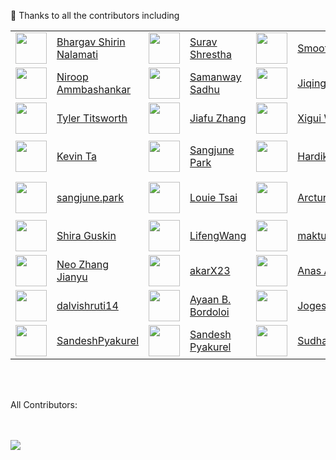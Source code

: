 :hammer: Thanks to all the contributors including
<table>
  <tr>
    <td> <img src="https://avatars.githubusercontent.com/u/106674601"   width = 50px height = 50px > </td> 
    <td><a href="https://github.com/bhargavshirin">Bhargav Shirin Nalamati</a></td>
    <td> <img src="https://avatars.githubusercontent.com/u/148626286"   width = 50px height = 50px > </td>
    <td><a href="https://github.com/shresthasurav)">Surav Shrestha</a></td>
    <td> <img src="https://avatars.githubusercontent.com/u/86610201"   width = 50px height = 50px > </td>
    <td><a href="https://github.com/Smoothieewastaken">Smoothieewastaken</a></td>
    <td> <img src="https://avatars.githubusercontent.com/u/19263306"   width = 50px height = 50px > </td>
    <td><a href="https://github.com/jmamou">Jonathan Mamou</a></td>
  </tr>

  <tr>
    <td> <img src="https://avatars.githubusercontent.com/u/38869685"   width = 50px height = 50px > </td>
    <td><a href="https://github.com/nammbash">Niroop Ammbashankar</a></td>
    <td> <img src="https://avatars.githubusercontent.com/u/24360328"   width = 50px height = 50px > </td>
    <td><a href="https://github.com/SamanwaySadhu">Samanway Sadhu</a></td>
    <td> <img src="https://avatars.githubusercontent.com/u/107918818"   width = 50px height = 50px > </td>
    <td><a href="https://github.com/jiqing-feng">Jiqing Feng</a></td>
    <td> <img src="https://avatars.githubusercontent.com/u/36058628"   width = 50px height = 50px > </td>
    <td><a href="https://github.com/sywangyi">Yi Wang</a></td>
  </tr>

  <tr>
    <td> <img src="https://avatars.githubusercontent.com/u/43555799"   width = 50px height = 50px > </td>
    <td><a href="https://github.com/tylertitsworth">Tyler Titsworth</a></td>
    <td> <img src="https://avatars.githubusercontent.com/u/40050405"   width = 50px height = 50px > </td>
    <td><a href="https://github.com/jiafuzha">Jiafu Zhang</a></td>
    <td> <img src="https://avatars.githubusercontent.com/u/111278656"   width = 50px height = 50px > </td>
    <td><a href="https://github.com/xiguiw">Xigui Wang</a></td>
    <td> <img src="https://avatars.githubusercontent.com/u/88080182"   width = 50px height = 50px > </td>
    <td><a href="https://github.com/huiyan2021">Huiyan Cao</a></td>

   </tr>

  <tr>
    <td> <img src="https://avatars.githubusercontent.com/u/116312994"   width = 50px height = 50px > </td>
    <td><a href="https://github.com/kta-intel">Kevin Ta</a></td>
    <td> <img src="https://avatars.githubusercontent.com/u/60810276"   width = 50px height = 50px > </td>
    <td><a href="https://github.com/JJukE">Sangjune Park</a></td>
    <td> <img src="https://avatars.githubusercontent.com/u/53142482"   width = 50px height = 50px > </td>
    <td><a href="https://github.com/JJukE">Hardik Kamboj</a></td>
    <td> <img src="https://avatars.githubusercontent.com/u/22633385"   width = 50px height = 50px > </td>
    <td><a href="https://github.com/eltociear">Ikko Eltociear Ashimine</a></td>

   </tr>

  <tr>
    <td> <img src="https://avatars.githubusercontent.com/u/28818972"   width = 50px height = 50px > </td>
    <td><a href="https://github.com/park12sj">sangjune.park</a></td>
    <td> <img src="https://avatars.githubusercontent.com/u/21761437"   width = 50px height = 50px > </td>
    <td><a href="https://github.com/louie-tsai">Louie Tsai</a></td>
    <td> <img src="https://avatars.githubusercontent.com/u/99889376"   width = 50px height = 50px > </td>
    <td><a href="https://github.com/Arcturus22">Arcturus22</a></td>
    <td> <img src="https://avatars.githubusercontent.com/u/128703909"   width = 50px height = 50px > </td>
    <td><a href="https://github.com/alienishi">Aditya Aryaman Das</a></td>
   </tr>

  <tr>
    <td> <img src="https://avatars.githubusercontent.com/u/30695324"   width = 50px height = 50px > </td>
    <td><a href="https://github.com/shira-g">Shira Guskin</a></td>
    <td> <img src="https://avatars.githubusercontent.com/u/5210110"   width = 50px height = 50px > </td>
    <td><a href="https://github.com/LifengWang">LifengWang</a></td>
    <td> <img src="https://avatars.githubusercontent.com/u/31421551"   width = 50px height = 50px > </td>
    <td><a href="https://github.com/maktukmak">maktukmak</a></td>
    <td> <img src="https://avatars.githubusercontent.com/u/136635052"   width = 50px height = 50px > </td>
    <td><a href="https://github.com/itayariel1">Itay Ariel</a></td>
   </tr>

  <tr>
    <td> <img src="https://avatars.githubusercontent.com/u/46982523"   width = 50px height = 50px > </td>
    <td><a href="https://github.com/NeoZhangJianyu">Neo Zhang Jianyu</a></td>
    <td> <img src="https://avatars.githubusercontent.com/u/63159924"   width = 50px height = 50px > </td>
    <td><a href="https://github.com/akarX23">akarX23</a></td>
    <td> <img src="https://avatars.githubusercontent.com/u/112881240"   width = 50px height = 50px > </td>
    <td><a href="https://github.com/aahouzi">Anas Ahouzi</a></td>
    <td> <img src="https://avatars.githubusercontent.com/u/5948851"   width = 50px height = 50px > </td>
    <td><a href="https://github.com/dc3671">Dino Chen</a></td>
  </tr>

  <tr>
    <td> <img src="https://avatars.githubusercontent.com/u/120911455"   width = 50px height = 50px > </td>
    <td><a href="https://github.com/dalvishruti14">dalvishruti14</a></td>
    <td> <img src="https://avatars.githubusercontent.com/u/64208057"   width = 50px height = 50px > </td>
    <td><a href="https://github.com/Ayaan49">Ayaan B. Bordoloi</a></td>
    <td> <img src="https://avatars.githubusercontent.com/u/114826902"   width = 50px height = 50px > </td>
    <td><a href="https://github.com/sonijogesh">Jogesh Soni</a></td>
    <td> <img src="https://avatars.githubusercontent.com/u/117426013"   width = 50px height = 50px > </td>
    <td><a href="https://github.com/RS-labhub">Rohan Sharma</a></td>
  </tr>


  <tr>
    <td> <img src="https://avatars.githubusercontent.com/u/85491057"   width = 50px height = 50px > </td>
    <td><a href="https://github.com/SandeshPyakurel">SandeshPyakurel</a></td>
    <td> <img src="https://avatars.githubusercontent.com/u/82999440"   width = 50px height = 50px > </td>
    <td><a href="https://github.com/Sandesh-Pyakurel">Sandesh Pyakurel</a></td>
    <td> <img src="https://avatars.githubusercontent.com/u/97780892"   width = 50px height = 50px > </td>
    <td><a href="https://github.com/sudhanshu-77">Sudhanshu Tripathi</a></td>
    <td> <img src="https://avatars.githubusercontent.com/u/117426013"   width = 50px height = 50px > </td>
    <td><a href="https://github.com/RS-labhub">Rohan Sharma</a></td>
  </tr>



</table>

<br />
<br />

All Contributors:<br />
<br />
<br />

<a href="https://github.com/intel/intel-extension-for-transformers/graphs/contributors">
  <img src="https://contrib.rocks/image?repo=intel/intel-extension-for-transformers" />
</a>

